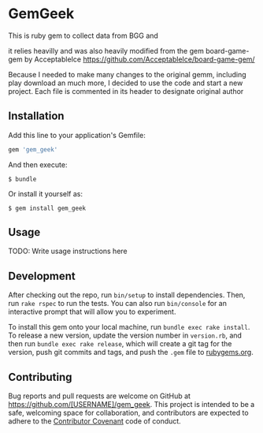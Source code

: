 # GemGeek

This is ruby gem to collect data from BGG and 

it relies heavilly and was also heavily modified from the gem board-game-gem by AcceptableIce
https://github.com/AcceptableIce/board-game-gem/

Because I needed to make many changes to the original gemm, including play download an much more, I decided to use the code and start a new project. Each file is commented in its header to designate original author

## Installation

Add this line to your application's Gemfile:

```ruby
gem 'gem_geek'
```

And then execute:

    $ bundle

Or install it yourself as:

    $ gem install gem_geek

## Usage

TODO: Write usage instructions here

## Development

After checking out the repo, run `bin/setup` to install dependencies. Then, run `rake rspec` to run the tests. You can also run `bin/console` for an interactive prompt that will allow you to experiment.

To install this gem onto your local machine, run `bundle exec rake install`. To release a new version, update the version number in `version.rb`, and then run `bundle exec rake release`, which will create a git tag for the version, push git commits and tags, and push the `.gem` file to [rubygems.org](https://rubygems.org).

## Contributing

Bug reports and pull requests are welcome on GitHub at https://github.com/[USERNAME]/gem_geek. This project is intended to be a safe, welcoming space for collaboration, and contributors are expected to adhere to the [Contributor Covenant](contributor-covenant.org) code of conduct.


